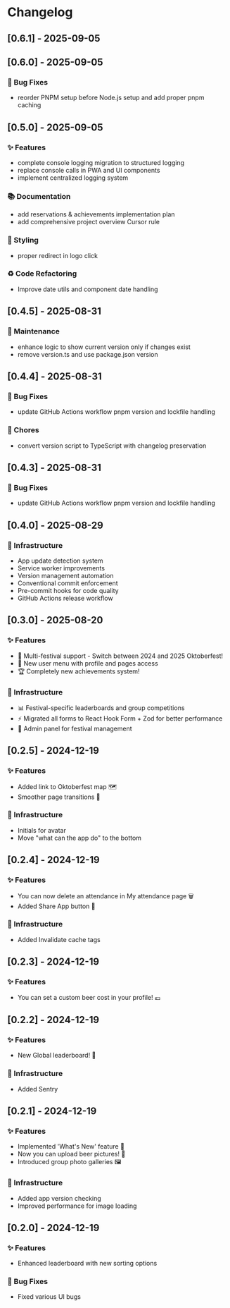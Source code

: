 # Changelog

## [0.6.1] - 2025-09-05

## [0.6.0] - 2025-09-05

### 🐛 Bug Fixes

- reorder PNPM setup before Node.js setup and add proper pnpm caching

## [0.5.0] - 2025-09-05

### ✨ Features

- complete console logging migration to structured logging
- replace console calls in PWA and UI components
- implement centralized logging system

### 📚 Documentation

- add reservations & achievements implementation plan
- add comprehensive project overview Cursor rule

### 🎨 Styling

- proper redirect in logo click

### ♻️ Code Refactoring

- Improve date utils and component date handling

## [0.4.5] - 2025-08-31

### 🔧 Maintenance

- enhance logic to show current version only if changes exist
- remove version.ts and use package.json version

## [0.4.4] - 2025-08-31

### 🐛 Bug Fixes

- update GitHub Actions workflow pnpm version and lockfile handling

### 🔧 Chores

- convert version script to TypeScript with changelog preservation

## [0.4.3] - 2025-08-31

### 🐛 Bug Fixes

- update GitHub Actions workflow pnpm version and lockfile handling

## [0.4.0] - 2025-08-29

### 🔧 Infrastructure

- App update detection system
- Service worker improvements
- Version management automation
- Conventional commit enforcement
- Pre-commit hooks for code quality
- GitHub Actions release workflow

## [0.3.0] - 2025-08-20

### ✨ Features

- 🎪 Multi-festival support - Switch between 2024 and 2025 Oktoberfest!
- 👤 New user menu with profile and pages access
- 🏆 Completely new achievements system!

### 🔧 Infrastructure

- 📊 Festival-specific leaderboards and group competitions
- ⚡ Migrated all forms to React Hook Form + Zod for better performance
- 🔧 Admin panel for festival management

## [0.2.5] - 2024-12-19

### ✨ Features

- Added link to Oktoberfest map 🗺️
- Smoother page transitions 🚀

### 🔧 Infrastructure

- Initials for avatar
- Move "what can the app do" to the bottom

## [0.2.4] - 2024-12-19

### ✨ Features

- You can now delete an attendance in My attendance page 🗑️
- Added Share App button 📣

### 🔧 Infrastructure

- Added Invalidate cache tags

## [0.2.3] - 2024-12-19

### ✨ Features

- You can set a custom beer cost in your profile! 💶

## [0.2.2] - 2024-12-19

### ✨ Features

- New Global leaderboard! 🥇

### 🔧 Infrastructure

- Added Sentry

## [0.2.1] - 2024-12-19

### ✨ Features

- Implemented 'What's New' feature 🎉
- Now you can upload beer pictures! 📸
- Introduced group photo galleries 🖼️

### 🔧 Infrastructure

- Added app version checking
- Improved performance for image loading

## [0.2.0] - 2024-12-19

### ✨ Features

- Enhanced leaderboard with new sorting options

### 🐛 Bug Fixes

- Fixed various UI bugs
